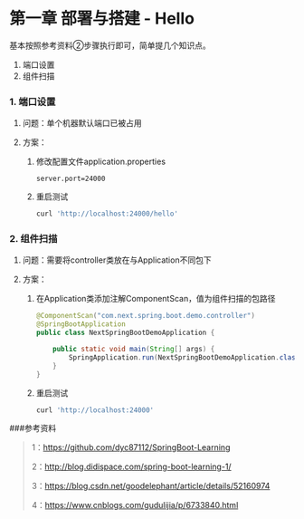 # 第一章 部署与搭建 - Hello

基本按照参考资料②步骤执行即可，简单提几个知识点。

1. 端口设置
2. 组件扫描

### 1. 端口设置

1. 问题：单个机器默认端口已被占用

2. 方案：

   1. 修改配置文件application.properties

      ```
      server.port=24000
      ```

   2. 重启测试

      ```bash
      curl 'http://localhost:24000/hello'
      ```

### 2. 组件扫描

1. 问题：需要将controller类放在与Application不同包下

2. 方案：

   1. 在Application类添加注解ComponentScan，值为组件扫描的包路径

      ```java
      @ComponentScan("com.next.spring.boot.demo.controller")
      @SpringBootApplication
      public class NextSpringBootDemoApplication {

          public static void main(String[] args) {
              SpringApplication.run(NextSpringBootDemoApplication.class, args);
          }
      }
      ```

   2. 重启测试

      ```bash
      curl 'http://localhost:24000'
      ```



###参考资料

>1：https://github.com/dyc87112/SpringBoot-Learning
>
>2：http://blog.didispace.com/spring-boot-learning-1/
>
>3：https://blog.csdn.net/goodelephant/article/details/52160974
>
>4：https://www.cnblogs.com/gudulijia/p/6733840.html


